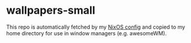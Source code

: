 # wallpapers-small

This repo is automatically fetched by my [NixOS config](https://github.com/tarneaux/nix) and copied to my home directory for use in window managers (e.g. awesomeWM).
